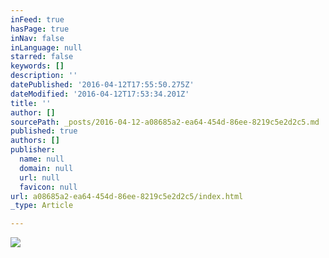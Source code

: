 ```yaml
---
inFeed: true
hasPage: true
inNav: false
inLanguage: null
starred: false
keywords: []
description: ''
datePublished: '2016-04-12T17:55:50.275Z'
dateModified: '2016-04-12T17:53:34.201Z'
title: ''
author: []
sourcePath: _posts/2016-04-12-a08685a2-ea64-454d-86ee-8219c5e2d2c5.md
published: true
authors: []
publisher:
  name: null
  domain: null
  url: null
  favicon: null
url: a08685a2-ea64-454d-86ee-8219c5e2d2c5/index.html
_type: Article

---
```

![](https://the-grid-user-content.s3-us-west-2.amazonaws.com/c8e438b9-5cb2-4f9a-94d4-778a05867bc1.jpg)